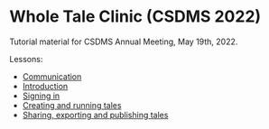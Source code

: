 # Whole Tale Clinic (CSDMS 2022)

Tutorial material for CSDMS Annual Meeting, May 19th, 2022.

Lessons:
* [Communication](0-communication.md)
* [Introduction](1-introduction.md)
* [Signing in](2-access.md)
* [Creating and running tales](3-create-tale.md)
* [Sharing, exporting and publishing tales](4-sharing.md)

